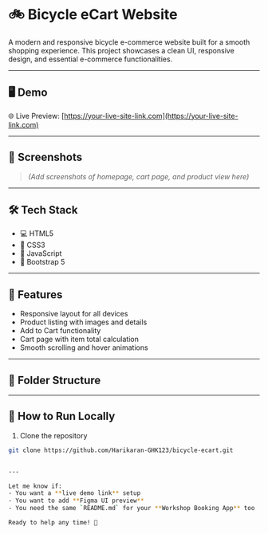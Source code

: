 # 🚲 Bicycle eCart Website

A modern and responsive bicycle e-commerce website built for a smooth shopping experience. This project showcases a clean UI, responsive design, and essential e-commerce functionalities.

---

## 🖥️ Demo

🌐 Live Preview: [https://your-live-site-link.com](https://your-live-site-link.com)

---

## 📸 Screenshots

> *(Add screenshots of homepage, cart page, and product view here)*

---

## 🛠️ Tech Stack

- 💻 HTML5
- 🎨 CSS3
- 🎯 JavaScript
- 🎒 Bootstrap 5

---

## 🔑 Features

- Responsive layout for all devices
- Product listing with images and details
- Add to Cart functionality
- Cart page with item total calculation
- Smooth scrolling and hover animations

---

## 📁 Folder Structure


---

## 🚀 How to Run Locally

1. Clone the repository  
```bash
git clone https://github.com/Harikaran-GHK123/bicycle-ecart.git


---

Let me know if:
- You want a **live demo link** setup
- You want to add **Figma UI preview**
- You need the same `README.md` for your **Workshop Booking App** too

Ready to help any time! 💪

